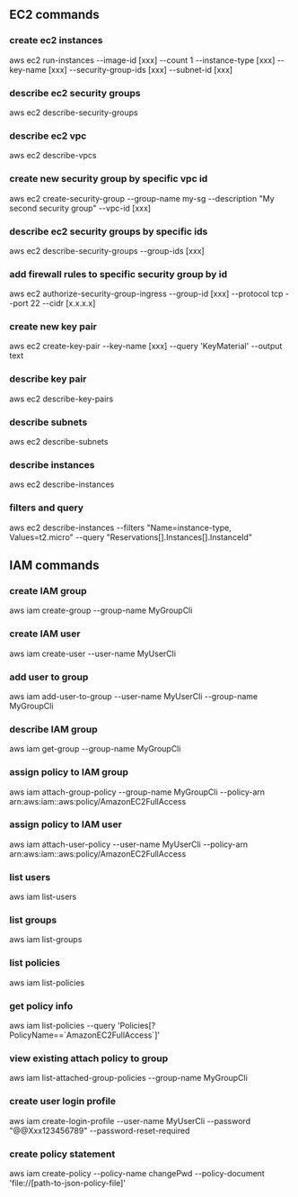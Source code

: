## EC2 commands

### create ec2 instances
aws ec2 run-instances 
    --image-id [xxx] 
    --count 1 
    --instance-type [xxx]
    --key-name [xxx]
    --security-group-ids [xxx]
    --subnet-id [xxx]


### describe ec2 security groups
aws ec2 describe-security-groups

### describe ec2 vpc
aws ec2 describe-vpcs

### create new security group by specific vpc id
aws ec2 create-security-group --group-name my-sg --description "My second security group" --vpc-id [xxx]

### describe ec2 security groups by specific ids
aws ec2 describe-security-groups  --group-ids [xxx]

### add firewall rules to specific security group by id
aws ec2 authorize-security-group-ingress --group-id [xxx] --protocol tcp --port 22 --cidr [x.x.x.x]

### create new key pair
aws ec2 create-key-pair --key-name [xxx] --query 'KeyMaterial' --output text

### describe key pair
aws ec2 describe-key-pairs

### describe subnets
aws ec2 describe-subnets

### describe instances
aws ec2 describe-instances


### filters and query
aws ec2 describe-instances --filters "Name=instance-type, Values=t2.micro" --query "Reservations[].Instances[].InstanceId"

## IAM commands

### create IAM group
aws iam create-group --group-name MyGroupCli

### create IAM user
aws iam create-user --user-name MyUserCli

### add user to group
aws iam add-user-to-group --user-name MyUserCli --group-name MyGroupCli

### describe IAM group
aws iam get-group --group-name MyGroupCli

### assign policy to IAM group
aws iam attach-group-policy --group-name MyGroupCli --policy-arn arn:aws:iam::aws:policy/AmazonEC2FullAccess

### assign policy to IAM user
aws iam attach-user-policy --user-name MyUserCli --policy-arn arn:aws:iam::aws:policy/AmazonEC2FullAccess

### list users
aws iam list-users

### list groups
aws iam list-groups

### list policies
aws iam list-policies

### get policy info
aws iam list-policies --query 'Policies[?PolicyName==\`AmazonEC2FullAccess\`]'

### view existing attach policy to group
aws iam list-attached-group-policies --group-name MyGroupCli

### create user login profile
aws iam create-login-profile --user-name MyUserCli --password "@@Xxx123456789" --password-reset-required

### create policy statement
aws iam create-policy --policy-name changePwd --policy-document 'file://[path-to-json-policy-file]'
